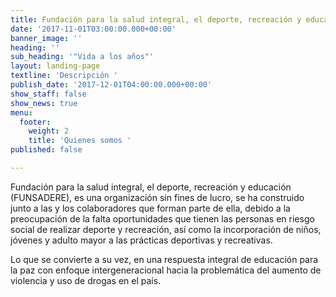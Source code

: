 ```yaml
---
title: Fundación para la salud integral, el deporte, recreación y educación
date: '2017-11-01T03:00:00.000+00:00'
banner_image: ''
heading: ''
sub_heading: '"Vida a los años"'
layout: landing-page
textline: 'Descripción '
publish_date: '2017-12-01T04:00:00.000+00:00'
show_staff: false
show_news: true
menu:
  footer:
    weight: 2
    title: 'Quienes somos '
published: false

---
```

Fundación para la salud integral, el deporte, recreación y educación (FUNSADERE), es una organización sin fines de lucro, se ha construido junto a las y los colaboradores que forman parte de ella, debido a la preocupación de la falta oportunidades que tienen las personas en riesgo social de realizar deporte y recreación, así como la incorporación de niños, jóvenes y adulto mayor a las prácticas deportivas y recreativas.

Lo que se convierte a su vez, en una respuesta integral de educación para la paz con enfoque intergeneracional hacia la problemática del aumento de violencia y uso de drogas en el país.